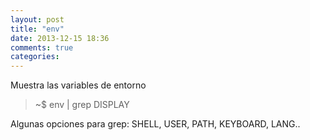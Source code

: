 ```yaml
---
layout: post
title: "env"
date: 2013-12-15 18:36
comments: true
categories: 
---
```

Muestra las variables de entorno

>~$ env | grep DISPLAY

Algunas opciones para grep: SHELL, USER, PATH, KEYBOARD, LANG..

